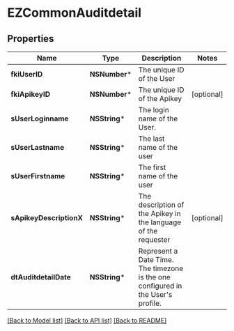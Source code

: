 # EZCommonAuditdetail

## Properties
Name | Type | Description | Notes
------------ | ------------- | ------------- | -------------
**fkiUserID** | **NSNumber*** | The unique ID of the User | 
**fkiApikeyID** | **NSNumber*** | The unique ID of the Apikey | [optional] 
**sUserLoginname** | **NSString*** | The login name of the User. | 
**sUserLastname** | **NSString*** | The last name of the user | 
**sUserFirstname** | **NSString*** | The first name of the user | 
**sApikeyDescriptionX** | **NSString*** | The description of the Apikey in the language of the requester | [optional] 
**dtAuditdetailDate** | **NSString*** | Represent a Date Time. The timezone is the one configured in the User&#39;s profile. | 

[[Back to Model list]](../README.md#documentation-for-models) [[Back to API list]](../README.md#documentation-for-api-endpoints) [[Back to README]](../README.md)



